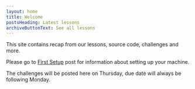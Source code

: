 ```yaml
---
layout: home
title: Welcome
postsHeading: Latest lessons
archiveButtonText: See all lessons
---
```

This site contains recap from our lessons, source code, challenges and more.

Please go to [First Setup](posts/first-setup/) post for information about setting up your machine. 

The challenges will be posted here on Thursday, due date will always be following Monday.
